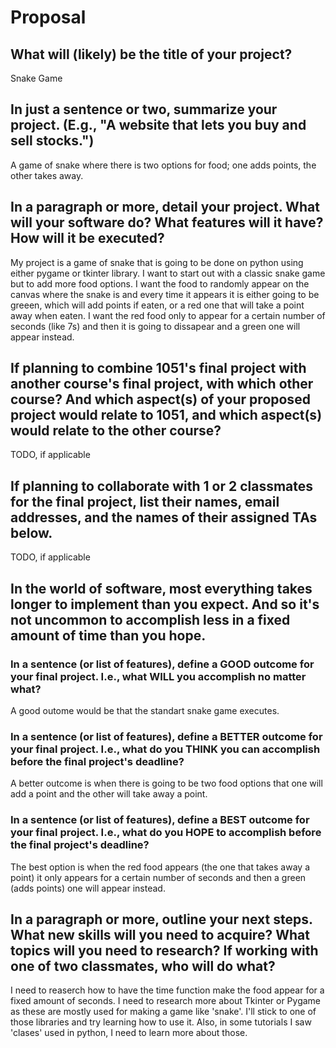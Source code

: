 # Proposal

## What will (likely) be the title of your project?

Snake Game 

## In just a sentence or two, summarize your project. (E.g., "A website that lets you buy and sell stocks.")

A game of snake where there is two options for food; one adds points, the other takes away.

## In a paragraph or more, detail your project. What will your software do? What features will it have? How will it be executed?
My project is a game of snake that is going to be done on python using either pygame or tkinter library. I want to start out with a classic snake game but to add more food options. I want the food to randomly appear on the canvas where the snake is and every time it appears it is either going to be greeen, which will add points if eaten, or a red one that will take a point away when eaten. I want the red food only to appear for a certain number of seconds (like 7s) and then it is going to dissapear and a green one will appear instead. 

## If planning to combine 1051's final project with another course's final project, with which other course? And which aspect(s) of your proposed project would relate to 1051, and which aspect(s) would relate to the other course?

TODO, if applicable

## If planning to collaborate with 1 or 2 classmates for the final project, list their names, email addresses, and the names of their assigned TAs below.

TODO, if applicable

## In the world of software, most everything takes longer to implement than you expect. And so it's not uncommon to accomplish less in a fixed amount of time than you hope.

### In a sentence (or list of features), define a GOOD outcome for your final project. I.e., what WILL you accomplish no matter what?

A good outome would be that the standart snake game executes. 

### In a sentence (or list of features), define a BETTER outcome for your final project. I.e., what do you THINK you can accomplish before the final project's deadline?

A better outcome is when there is going to be two food options that one will add a point and the other will take away a point.

### In a sentence (or list of features), define a BEST outcome for your final project. I.e., what do you HOPE to accomplish before the final project's deadline?

The best option is when the red food appears (the one that takes away a point) it only appears for a certain number of seconds and then a green (adds points) one will appear instead.

## In a paragraph or more, outline your next steps. What new skills will you need to acquire? What topics will you need to research? If working with one of two classmates, who will do what?

I need to reaserch how to have the time function make the food appear for a fixed amount of seconds. I need to research more about Tkinter or Pygame as these are mostly used for making a game like 'snake'. I'll stick to one of those libraries and try learning how to use it. Also, in some tutorials I saw 'clases' used in python, I need to learn more about those.